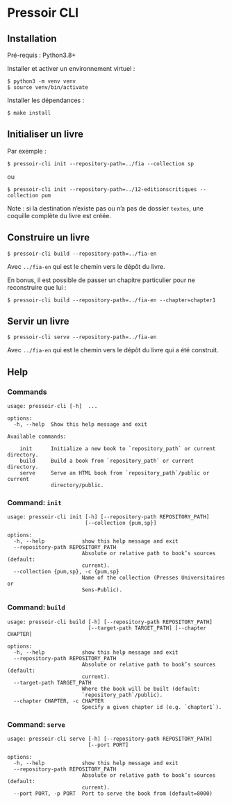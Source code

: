 # Pressoir CLI

## Installation

Pré-requis : Python3.8+

Installer et activer un environnement virtuel :

    $ python3 -m venv venv
    $ source venv/bin/activate

Installer les dépendances :

    $ make install

## Initialiser un livre

Par exemple :

    $ pressoir-cli init --repository-path=../fia --collection sp

ou

    $ pressoir-cli init --repository-path=../12-editionscritiques --collection pum

Note : si la destination n’existe pas ou n’a pas de dossier `textes`,
une coquille complète du livre est créée.

## Construire un livre

    $ pressoir-cli build --repository-path=../fia-en

Avec `../fia-en` qui est le chemin vers le dépôt du livre.

En bonus, il est possible de passer un chapitre particulier pour ne reconstruire que lui :

    $ pressoir-cli build --repository-path=../fia-en --chapter=chapter1

## Servir un livre

    $ pressoir-cli serve --repository-path=../fia-en

Avec `../fia-en` qui est le chemin vers le dépôt du livre qui a été construit.


## Help

### Commands

<!-- [[[cog
import subprocess
import cog
output = subprocess.check_output("pressoir-cli --help", shell=True)
help = output.decode().split("\n", 1)[1]  # Remove Pandoc version.
cog.out(f"```\n{help}\n```")
]]] -->
```
usage: pressoir-cli [-h]  ...

options:
  -h, --help  Show this help message and exit

Available commands:
  
    init      Initialize a new book to `repository_path` or current directory.
    build     Build a book from `repository_path` or current directory.
    serve     Serve an HTML book from `repository_path`/public or current
              directory/public.

```
<!-- [[[end]]] -->

### Command: `init`

<!-- [[[cog
import subprocess
import cog
output = subprocess.check_output("pressoir-cli init --help", shell=True)
help = output.decode().split("\n", 1)[1]  # Remove Pandoc version.
cog.out(f"```\n{help}\n```")
]]] -->
```
usage: pressoir-cli init [-h] [--repository-path REPOSITORY_PATH]
                         [--collection {pum,sp}]

options:
  -h, --help            show this help message and exit
  --repository-path REPOSITORY_PATH
                        Absolute or relative path to book’s sources (default:
                        current).
  --collection {pum,sp}, -c {pum,sp}
                        Name of the collection (Presses Universitaires or
                        Sens-Public).

```
<!-- [[[end]]] -->


### Command: `build`

<!-- [[[cog
import subprocess
import cog
output = subprocess.check_output("pressoir-cli build --help", shell=True)
help = output.decode().split("\n", 1)[1]  # Remove Pandoc version.
cog.out(f"```\n{help}\n```")
]]] -->
```
usage: pressoir-cli build [-h] [--repository-path REPOSITORY_PATH]
                          [--target-path TARGET_PATH] [--chapter CHAPTER]

options:
  -h, --help            show this help message and exit
  --repository-path REPOSITORY_PATH
                        Absolute or relative path to book’s sources (default:
                        current).
  --target-path TARGET_PATH
                        Where the book will be built (default:
                        `repository_path`/public).
  --chapter CHAPTER, -c CHAPTER
                        Specify a given chapter id (e.g. `chapter1`).

```
<!-- [[[end]]] -->


### Command: `serve`

<!-- [[[cog
import subprocess
import cog
output = subprocess.check_output("pressoir-cli serve --help", shell=True)
help = output.decode().split("\n", 1)[1]  # Remove Pandoc version.
cog.out(f"```\n{help}\n```")
]]] -->
```
usage: pressoir-cli serve [-h] [--repository-path REPOSITORY_PATH]
                          [--port PORT]

options:
  -h, --help            show this help message and exit
  --repository-path REPOSITORY_PATH
                        Absolute or relative path to book’s sources (default:
                        current).
  --port PORT, -p PORT  Port to serve the book from (default=8000)

```
<!-- [[[end]]] -->
